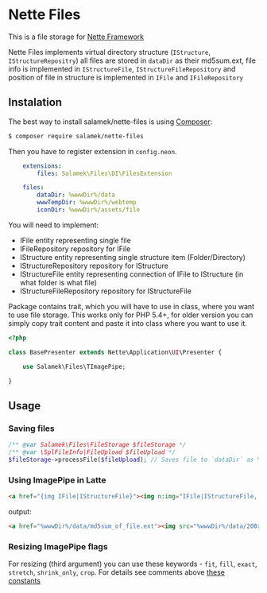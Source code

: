 # Nette Files

This is a file storage for [Nette Framework](http://nette.org/)

Nette Files implements virtual directory structure (`IStructure`, `IStructureRepositry`) all files are stored in `dataDir` as their md5sum.ext, file info is implemented in `IStructureFile`, `IStructureFileRepository` and position of file in structure is implemented in `IFile` and `IFileRepository`


## Instalation

The best way to install salamek/nette-files is using  [Composer](http://getcomposer.org/):


```sh
$ composer require salamek/nette-files
```

Then you have to register extension in `config.neon`.

```yaml
    extensions:
        files: Salamek\Files\DI\FilesExtension

    files:
        dataDir: %wwwDir%/data
        wwwTempDir: %wwwDir%/webtemp
        iconDir: %wwwDir%/assets/file
```

You will need to implement:
* IFile entity representing single file
* IFileRepository repository for IFile
* IStructure entity representing single structure item (Folder/Directory)
* IStructureRepository repository for IStructure
* IStructureFile entity representing connection of IFile to IStructure (in what folder is what file)
* IStructureFileRepository repository for IStructureFile

Package contains trait, which you will have to use in class, where you want to use file storage. This works only for PHP 5.4+, for older version you can simply copy trait content and paste it into class where you want to use it.

```php
<?php

class BasePresenter extends Nette\Application\UI\Presenter {

    use Salamek\Files\TImagePipe;

}

```

## Usage

### Saving files

```php
/** @var Salamek\Files\FileStorage $fileStorage */
/** @var \SplFileInfo|FileUpload $fileUpload */
$fileStorage->processFile($fileUpload); // Saves file to `dataDir` as %wwwDir%/data/md5sum_of_file.ext

```

### Using ImagePipe in Latte

```html
<a href="{img IFile|IStructureFile}"><img n:img="IFile|IStructureFile, 200x200, fill"></a>
```

output:

```html
<a href="%wwwDir%/data/md5sum_of_file.ext"><img src="%wwwDir%/data/200x200_fill_md5sum_of_file.ext"></a>
```

### Resizing ImagePipe flags

For resizing (third argument) you can use these keywords - `fit`, `fill`, `exact`, `stretch`, `shrink_only`, `crop`. For details see comments above [these constants](http://api.nette.org/2.0/source-common.Image.php.html#105)
